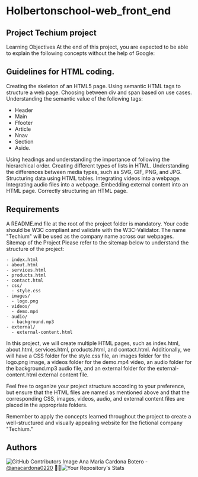 # Holbertonschool-web_front_end

## Project Techium project
Learning Objectives At the end of this project, you are expected to be able to explain the following concepts without the help of Google:

## Guidelines for HTML coding.
Creating the skeleton of an HTML5 page.
Using semantic HTML tags to structure a web page.
Choosing between div and span based on use cases.
Understanding the semantic value of the following tags:
* Header
* Main
* Ffooter
* Article
* Nnav
* Section
* Aside.
  
Using headings and understanding the importance of following the hierarchical order.
Creating different types of lists in HTML.
Understanding the differences between media types, such as SVG, GIF, PNG, and JPG.
Structuring data using HTML tables.
Integrating videos into a webpage.
Integrating audio files into a webpage.
Embedding external content into an HTML page.
Correctly structuring an HTML page.

## Requirements
A README.md file at the root of the project folder is mandatory. Your code should be W3C compliant and validate with the W3C-Validator. The name "Techium" will be used as the company name across our webpages. Sitemap of the Project Please refer to the sitemap below to understand the structure of the project:
```
- index.html
- about.html
- services.html
- products.html
- contact.html
- css/
  - style.css
- images/
  - logo.png
- videos/
  - demo.mp4
- audio/
  - background.mp3
- external/
  - external-content.html
```
In this project, we will create multiple HTML pages, such as index.html, about.html, services.html, products.html, and contact.html. Additionally, we will have a CSS folder for the style.css file, an images folder for the logo.png image, a videos folder for the demo.mp4 video, an audio folder for the background.mp3 audio file, and an external folder for the external-content.html external content file.

Feel free to organize your project structure according to your preference, but ensure that the HTML files are named as mentioned above and that the corresponding CSS, images, videos, audio, and external content files are placed in the appropriate folders.

Remember to apply the concepts learned throughout the project to create a well-structured and visually appealing website for the fictional company "Techium."

## Authors
![GitHub Contributors Image](https://contrib.rocks/image?repo=anacardona0220/holbertonschool-higher_level_programming) Ana Maria Cardona Botero - <a href="https://github.com/anacardona0220" target="_blank"> @anacardona0220</a> :genie_woman:![Your Repository's Stats](https://github-readme-stats.vercel.app/api?username=anacardona0220&show_icons=true)
